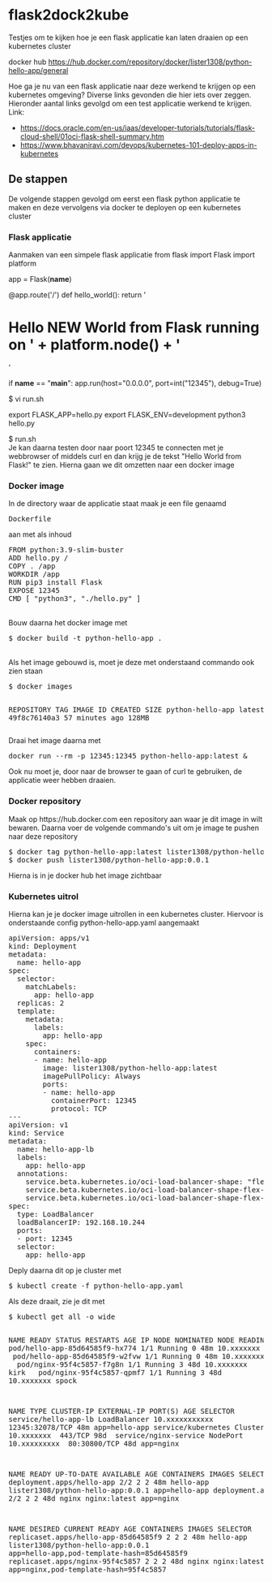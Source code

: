 # flask2dock2kube
Testjes om te kijken hoe je een flask applicatie kan laten draaien op een kubernetes cluster

docker hub https://hub.docker.com/repository/docker/lister1308/python-hello-app/general

Hoe ga je nu van een flask applicatie naar deze werkend te krijgen op een kubernetes omgeving? Diverse links gevonden die hier iets over zeggen. Hieronder aantal links gevolgd om een test applicatie werkend te krijgen.
Link:

* https://docs.oracle.com/en-us/iaas/developer-tutorials/tutorials/flask-cloud-shell/01oci-flask-shell-summary.htm
* https://www.bhavaniravi.com/devops/kubernetes-101-deploy-apps-in-kubernetes
<h2>De stappen</h2>
De volgende stappen gevolgd om eerst een flask python applicatie te maken en deze vervolgens via docker te deployen op een kubernetes cluster

<h3>Flask applicatie</h3>
Aanmaken van een simpele flask applicatie
<source>
from flask import Flask
import platform

app = Flask(__name__)

@app.route('/')
def hello_world():
    return '<h1>Hello NEW World from Flask running on ' + platform.node() + '</h1>'

if __name__ == "__main__":
    app.run(host="0.0.0.0", port=int("12345"), debug=True)

$ vi run.sh

export FLASK_APP=hello.py
export FLASK_ENV=development
python3 hello.py

$ run.sh
</source><br>
Je kan daarna testen door naar poort 12345 te connecten met je webbrowser of middels curl en dan krijg je de tekst "Hello World from Flask!" te zien. Hierna gaan we dit omzetten naar een docker image

<h3>Docker image</h3>
In de directory waar de applicatie staat maak je een file genaamd
<pre>Dockerfile</pre>
aan met als inhoud
<pre>
FROM python:3.9-slim-buster
ADD hello.py /
COPY . /app
WORKDIR /app
RUN pip3 install Flask
EXPOSE 12345
CMD [ "python3", "./hello.py" ]
</pre><br>
Bouw daarna het docker image met
<pre>
$ docker build -t python-hello-app .
</pre><br>
Als het image gebouwd is, moet je deze met onderstaand commando ook zien staan
<pre>
$ docker images

REPOSITORY                    TAG       IMAGE ID       CREATED          SIZE
python-hello-app              latest    49f8c76140a3   57 minutes ago   128MB
</pre>
Draai het image daarna met
<pre>
docker run --rm -p 12345:12345 python-hello-app:latest &
</pre>
Ook nu moet je, door naar de browser te gaan of curl te gebruiken, de applicatie weer hebben draaien.

<h3>Docker repository</h3>
Maak op https://hub.docker.com een repository aan waar je dit image in wilt bewaren. Daarna voer de volgende commando's uit om je image te pushen naar deze repository
<pre>
$ docker tag python-hello-app:latest lister1308/python-hello-app:0.0.1
$ docker push lister1308/python-hello-app:0.0.1
</pre>
Hierna is in je docker hub het image zichtbaar

<h3>Kubernetes uitrol</h3>
Hierna kan je je docker image uitrollen in een kubernetes cluster. Hiervoor is onderstaande config python-hello-app.yaml aangemaakt
<pre>
apiVersion: apps/v1
kind: Deployment
metadata:
  name: hello-app
spec:
  selector:
    matchLabels:
      app: hello-app
  replicas: 2
  template:
    metadata:
      labels:
        app: hello-app
    spec:
      containers:
      - name: hello-app
        image: lister1308/python-hello-app:latest
        imagePullPolicy: Always
        ports:
        - name: hello-app
          containerPort: 12345
          protocol: TCP
---
apiVersion: v1
kind: Service
metadata:
  name: hello-app-lb
  labels:
    app: hello-app
  annotations:
    service.beta.kubernetes.io/oci-load-balancer-shape: "flexible"
    service.beta.kubernetes.io/oci-load-balancer-shape-flex-min: "10"
    service.beta.kubernetes.io/oci-load-balancer-shape-flex-max: "100"
spec:
  type: LoadBalancer
  loadBalancerIP: 192.168.10.244
  ports:
  - port: 12345
  selector:
    app: hello-app
</pre>
Deply daarna dit op je cluster met
<pre>
$ kubectl create -f python-hello-app.yaml
</pre>
Als deze draait, zie je dit met
<pre>
$ kubectl get all -o wide

NAME                             READY   STATUS    RESTARTS   AGE   IP           NODE    NOMINATED NODE   READINESS GATES
pod/hello-app-85d64585f9-hx774   1/1     Running   0          48m   10.xxxxxxx   spock   <none>           <none>
pod/hello-app-85d64585f9-w2fvw   1/1     Running   0          48m   10.xxxxxxx   kirk    <none>           <none>
pod/nginx-95f4c5857-f7g8n        1/1     Running   3          48d   10.xxxxxxx   kirk    <none>           <none>
pod/nginx-95f4c5857-qpmf7        1/1     Running   3          48d   10.xxxxxxx   spock   <none>           <none>

NAME                    TYPE           CLUSTER-IP       EXTERNAL-IP   PORT(S)           AGE   SELECTOR
service/hello-app-lb    LoadBalancer   10.xxxxxxxxxxx   <pending>     12345:32078/TCP   48m   app=hello-app
service/kubernetes      ClusterIP      10.xxxxxxx       <none>        443/TCP           98d   <none>
service/nginx-service   NodePort       10.xxxxxxxxx     <none>        80:30800/TCP      48d   app=nginx

NAME                        READY   UP-TO-DATE   AVAILABLE   AGE   CONTAINERS   IMAGES                              SELECTOR
deployment.apps/hello-app   2/2     2            2           48m   hello-app    lister1308/python-hello-app:0.0.1   app=hello-app
deployment.apps/nginx       2/2     2            2           48d   nginx        nginx:latest                        app=nginx

NAME                                   DESIRED   CURRENT   READY   AGE   CONTAINERS   IMAGES                              SELECTOR
replicaset.apps/hello-app-85d64585f9   2         2         2       48m   hello-app    lister1308/python-hello-app:0.0.1   app=hello-app,pod-template-hash=85d64585f9
replicaset.apps/nginx-95f4c5857        2         2         2       48d   nginx        nginx:latest                        app=nginx,pod-template-hash=95f4c5857
</pre>
